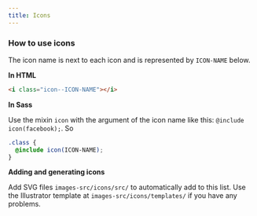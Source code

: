 ```yaml
---
title: Icons
---
```

### How to use icons

The icon name is next to each icon and is represented by `ICON-NAME` below.

**In HTML**

```html
<i class="icon--ICON-NAME"></i>
```

**In Sass**

Use the mixin `icon` with the argument of the icon name like this: `@include icon(facebook);`. So

```scss
.class {
  @include icon(ICON-NAME);
}
```

**Adding and generating icons**

Add SVG files `images-src/icons/src/` to automatically add to this list. Use the Illustrator template at `images-src/icons/templates/` if you have any problems.

